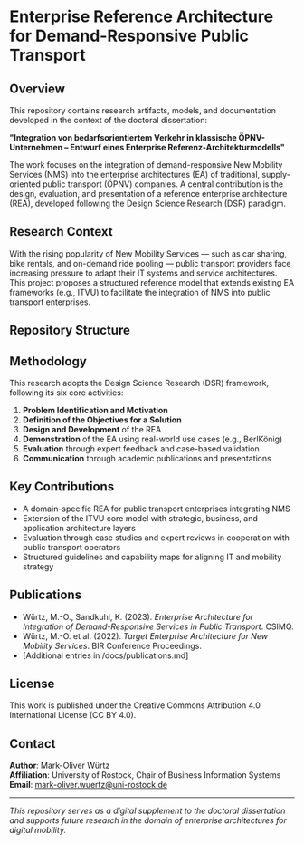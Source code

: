 # Enterprise Reference Architecture for Demand-Responsive Public Transport

## Overview

This repository contains research artifacts, models, and documentation developed in the context of the doctoral dissertation:

**"Integration von bedarfsorientiertem Verkehr in klassische ÖPNV-Unternehmen – Entwurf eines Enterprise Referenz-Architekturmodells"**

The work focuses on the integration of demand-responsive New Mobility Services (NMS) into the enterprise architectures (EA) of traditional, supply-oriented public transport (ÖPNV) companies. A central contribution is the design, evaluation, and presentation of a reference enterprise architecture (REA), developed following the Design Science Research (DSR) paradigm.

## Research Context

With the rising popularity of New Mobility Services — such as car sharing, bike rentals, and on-demand ride pooling — public transport providers face increasing pressure to adapt their IT systems and service architectures. This project proposes a structured reference model that extends existing EA frameworks (e.g., ITVU) to facilitate the integration of NMS into public transport enterprises.

## Repository Structure




## Methodology

This research adopts the Design Science Research (DSR) framework, following its six core activities:

1. **Problem Identification and Motivation**
2. **Definition of the Objectives for a Solution**
3. **Design and Development** of the REA
4. **Demonstration** of the EA using real-world use cases (e.g., BerlKönig)
5. **Evaluation** through expert feedback and case-based validation
6. **Communication** through academic publications and presentations

## Key Contributions

- A domain-specific REA for public transport enterprises integrating NMS
- Extension of the ITVU core model with strategic, business, and application architecture layers
- Evaluation through case studies and expert reviews in cooperation with public transport operators
- Structured guidelines and capability maps for aligning IT and mobility strategy

## Publications

- Würtz, M.-O., Sandkuhl, K. (2023). *Enterprise Architecture for Integration of Demand-Responsive Services in Public Transport*. CSIMQ.
- Würtz, M.-O. et al. (2022). *Target Enterprise Architecture for New Mobility Services*. BIR Conference Proceedings.
- [Additional entries in /docs/publications.md]

## License

This work is published under the Creative Commons Attribution 4.0 International License (CC BY 4.0).

## Contact

**Author**: Mark-Oliver Würtz  
**Affiliation**: University of Rostock, Chair of Business Information Systems  
**Email**: mark-oliver.wuertz@uni-rostock.de

---

*This repository serves as a digital supplement to the doctoral dissertation and supports future research in the domain of enterprise architectures for digital mobility.*

